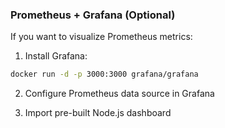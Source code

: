 ### Prometheus + Grafana (Optional)

If you want to visualize Prometheus metrics:

1. Install Grafana:

```bash
docker run -d -p 3000:3000 grafana/grafana
```

2. Configure Prometheus data source in Grafana

3. Import pre-built Node.js dashboard
